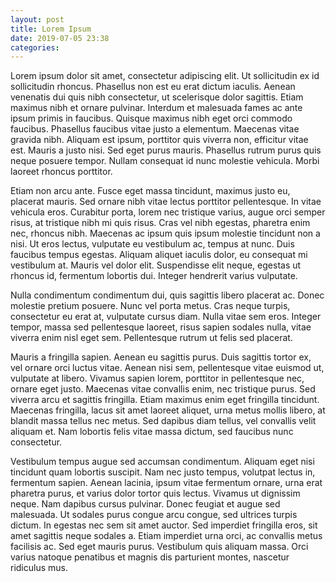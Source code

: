 ```yaml
---
layout: post
title: Lorem Ipsum
date: 2019-07-05 23:38 
categories: 
---
```

Lorem ipsum dolor sit amet, consectetur adipiscing elit. Ut sollicitudin ex id sollicitudin rhoncus. Phasellus non est eu erat dictum iaculis. Aenean venenatis dui quis nibh consectetur, ut scelerisque dolor sagittis. Etiam maximus nibh et ornare pulvinar. Interdum et malesuada fames ac ante ipsum primis in faucibus. Quisque maximus nibh eget orci commodo faucibus. Phasellus faucibus vitae justo a elementum. Maecenas vitae gravida nibh. Aliquam est ipsum, porttitor quis viverra non, efficitur vitae est. Mauris a justo nisi. Sed eget purus mauris. Phasellus rutrum purus quis neque posuere tempor. Nullam consequat id nunc molestie vehicula. Morbi laoreet rhoncus porttitor.

Etiam non arcu ante. Fusce eget massa tincidunt, maximus justo eu, placerat mauris. Sed ornare nibh vitae lectus porttitor pellentesque. In vitae vehicula eros. Curabitur porta, lorem nec tristique varius, augue orci semper risus, at tristique nibh mi quis risus. Cras vel nibh egestas, pharetra enim nec, rhoncus nibh. Maecenas ac ipsum quis ipsum molestie tincidunt non a nisi. Ut eros lectus, vulputate eu vestibulum ac, tempus at nunc. Duis faucibus tempus egestas. Aliquam aliquet iaculis dolor, eu consequat mi vestibulum at. Mauris vel dolor elit. Suspendisse elit neque, egestas ut rhoncus id, fermentum lobortis dui. Integer hendrerit varius vulputate.

Nulla condimentum condimentum dui, quis sagittis libero placerat ac. Donec molestie pretium posuere. Nunc vel porta metus. Cras neque turpis, consectetur eu erat at, vulputate cursus diam. Nulla vitae sem eros. Integer tempor, massa sed pellentesque laoreet, risus sapien sodales nulla, vitae viverra enim nisl eget sem. Pellentesque rutrum ut felis sed placerat.

Mauris a fringilla sapien. Aenean eu sagittis purus. Duis sagittis tortor ex, vel ornare orci luctus vitae. Aenean nisi sem, pellentesque vitae euismod ut, vulputate at libero. Vivamus sapien lorem, porttitor in pellentesque nec, ornare eget justo. Maecenas vitae convallis enim, nec tristique purus. Sed viverra arcu et sagittis fringilla. Etiam maximus enim eget fringilla tincidunt. Maecenas fringilla, lacus sit amet laoreet aliquet, urna metus mollis libero, at blandit massa tellus nec metus. Sed dapibus diam tellus, vel convallis velit aliquam et. Nam lobortis felis vitae massa dictum, sed faucibus nunc consectetur.

Vestibulum tempus augue sed accumsan condimentum. Aliquam eget nisi tincidunt quam lobortis suscipit. Nam nec justo tempus, volutpat lectus in, fermentum sapien. Aenean lacinia, ipsum vitae fermentum ornare, urna erat pharetra purus, et varius dolor tortor quis lectus. Vivamus ut dignissim neque. Nam dapibus cursus pulvinar. Donec feugiat et augue sed malesuada. Ut sodales purus congue arcu congue, sed ultrices turpis dictum. In egestas nec sem sit amet auctor. Sed imperdiet fringilla eros, sit amet sagittis neque sodales a. Etiam imperdiet urna orci, ac convallis metus facilisis ac. Sed eget mauris purus. Vestibulum quis aliquam massa. Orci varius natoque penatibus et magnis dis parturient montes, nascetur ridiculus mus. 